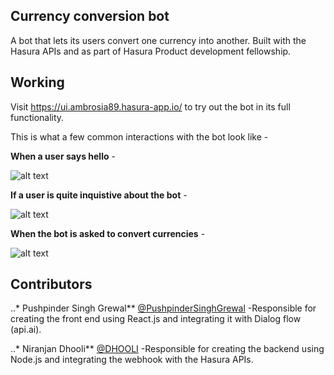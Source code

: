 ## Currency conversion bot

A bot that lets its users convert one currency into another. Built with the Hasura APIs and as part of Hasura Product development fellowship.

## Working

Visit https://ui.ambrosia89.hasura-app.io/ to try out the bot in its full functionality.

This is what a  few common interactions with the bot look like -

**When a user says hello** -

![alt text](https://github.com/PushpinderSinghGrewal/currency-conversion-bot/blob/master/microservices/ui/app/src/image1.png)


**If a user is quite inquistive about the bot** - 

![alt text](https://github.com/PushpinderSinghGrewal/currency-conversion-bot/blob/master/microservices/ui/app/src/image2.png)

**When the bot is asked to convert currencies** -

![alt text](https://github.com/PushpinderSinghGrewal/currency-conversion-bot/blob/master/microservices/ui/app/src/image3.png)


## Contributors

..* Pushpinder Singh Grewal**  [@PushpinderSinghGrewal](www.github.com/PushpinderSinghGrewal) -Responsible for creating the front end using React.js and integrating it with Dialog flow (api.ai).

..* Niranjan Dhooli**   [@DHOOLI](https://github.com/DHOOLI) -Responsible for creating the backend using Node.js and integrating the webhook with the Hasura APIs.
